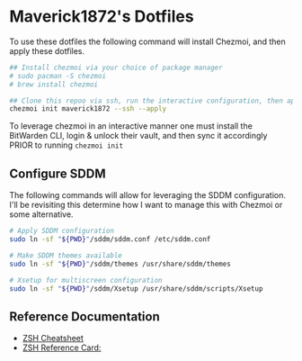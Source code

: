 # Maverick1872's Dotfiles #

To use these dotfiles the following command will install Chezmoi, and then apply these dotfiles.
```sh
## Install chezmoi via your choice of package manager
# sudo pacman -S chezmoi
# brew install chezmoi

## Clone this repoo via ssh, run the interactive configuration, then apply the dotfiles
chezmoi init maverick1872 --ssh --apply
```

To leverage chezmoi in an interactive manner one must install the BitWarden CLI, login & unlock their vault, and then sync
it accordingly PRIOR to running `chezmoi init`

## Configure SDDM ##

The following commands will allow for leveraging the SDDM configuration. I'll be revisiting this determine how I want to
manage this with Chezmoi or some alternative.
```sh
# Apply SDDM configuration
sudo ln -sf "${PWD}"/sddm/sddm.conf /etc/sddm.conf

# Make SDDM themes available
sudo ln -sf "${PWD}"/sddm/themes /usr/share/sddm/themes

# Xsetup for multiscreen configuration
sudo ln -sf "${PWD}"/sddm/Xsetup /usr/share/sddm/scripts/Xsetup
```

## Reference Documentation ##
* [ZSH Cheatsheet](https://github.com/ohmyzsh/ohmyzsh/wiki/Cheatsheet)
* [ZSH Reference Card:](http://www.bash2zsh.com/zsh_refcard/refcard.pdf)

